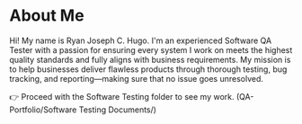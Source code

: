 # About Me
Hi! My name is Ryan Joseph C. Hugo. I'm an experienced Software QA Tester with a passion for ensuring every system I work on meets the highest quality standards and fully aligns with business requirements. My mission is to help businesses deliver flawless products through thorough testing, bug tracking, and reporting—making sure that no issue goes unresolved.

👉 Proceed with the Software Testing folder to see my work. (QA-Portfolio/Software Testing Documents/)

